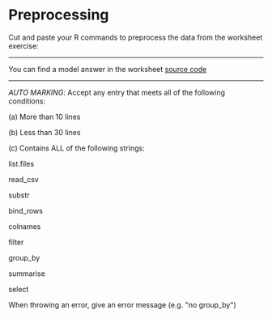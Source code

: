 # Preprocessing

Cut and paste your R commands to preprocess the data from the worksheet exercise:

----

You can find a model answer in the worksheet [source code](https://github.com/ajwills72/rminr/blob/master/src/preproc.Rmd)

----

_AUTO MARKING_: Accept any entry that meets all of the following conditions:

(a) More than 10 lines 

(b) Less than 30 lines

(c) Contains ALL of the following strings: 

list.files

read_csv

substr

bind_rows

colnames

filter

group_by

summarise

select

When throwing an error, give an error message (e.g. "no group_by") 
